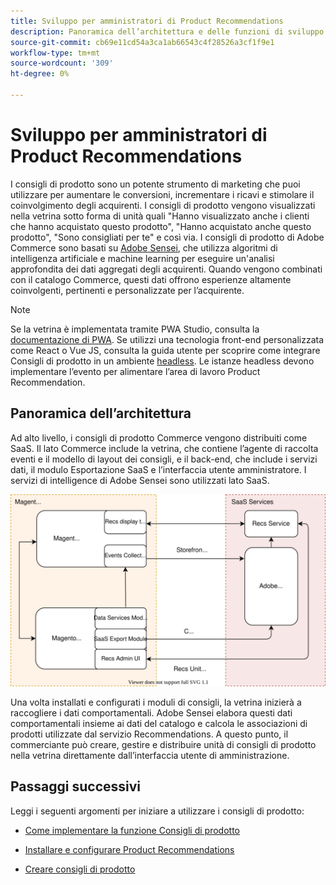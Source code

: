 ```yaml
---
title: Sviluppo per amministratori di Product Recommendations
description: Panoramica dell’architettura e delle funzioni di sviluppo di Product Recommendations.
source-git-commit: cb69e11cd54a3ca1ab66543c4f28526a3cf1f9e1
workflow-type: tm+mt
source-wordcount: '309'
ht-degree: 0%

---
```


# Sviluppo per amministratori di Product Recommendations

I consigli di prodotto sono un potente strumento di marketing che puoi utilizzare per aumentare le conversioni, incrementare i ricavi e stimolare il coinvolgimento degli acquirenti. I consigli di prodotto vengono visualizzati nella vetrina sotto forma di unità quali &quot;Hanno visualizzato anche i clienti che hanno acquistato questo prodotto&quot;, &quot;Hanno acquistato anche questo prodotto&quot;, &quot;Sono consigliati per te&quot; e così via. I consigli di prodotto di Adobe Commerce sono basati su [Adobe Sensei](https://www.adobe.com/sensei.html), che utilizza algoritmi di intelligenza artificiale e machine learning per eseguire un&#39;analisi approfondita dei dati aggregati degli acquirenti. Quando vengono combinati con il catalogo Commerce, questi dati offrono esperienze altamente coinvolgenti, pertinenti e personalizzate per l’acquirente.

>[!NOTE]
>
>Se la vetrina è implementata tramite PWA Studio, consulta la [documentazione di PWA](https://developer.adobe.com/commerce/pwa-studio/integrations/product-recommendations/). Se utilizzi una tecnologia front-end personalizzata come React o Vue JS, consulta la guida utente per scoprire come integrare Consigli di prodotto in un ambiente [headless](headless.md). Le istanze headless devono implementare l’evento per alimentare l’area di lavoro Product Recommendation.

## Panoramica dell’architettura

Ad alto livello, i consigli di prodotto Commerce vengono distribuiti come SaaS. Il lato Commerce include la vetrina, che contiene l’agente di raccolta eventi e il modello di layout dei consigli, e il back-end, che include i servizi dati, il modulo Esportazione SaaS e l’interfaccia utente amministratore. I servizi di intelligence di Adobe Sensei sono utilizzati lato SaaS.

![Diagramma dell&#39;architettura dei consigli di prodotto](assets/arch-diag-sensei.svg)

Una volta installati e configurati i moduli di consigli, la vetrina inizierà a raccogliere i dati comportamentali. Adobe Sensei elabora questi dati comportamentali insieme ai dati del catalogo e calcola le associazioni di prodotti utilizzate dal servizio Recommendations. A questo punto, il commerciante può creare, gestire e distribuire unità di consigli di prodotto nella vetrina direttamente dall’interfaccia utente di amministrazione.

## Passaggi successivi

Leggi i seguenti argomenti per iniziare a utilizzare i consigli di prodotto:

- [Come implementare la funzione Consigli di prodotto](implementation-workflow.md)

- [Installare e configurare Product Recommendations](install-configure.md)

- [Creare consigli di prodotto](create.md)
